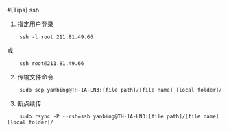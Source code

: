 #[Tips] ssh
1. 指定用户登录
```
    ssh -l root 211.81.49.66
```
或
```
    ssh root@211.81.49.66
```
2. 传输文件命令
```
    sudo scp yanbing@TH-1A-LN3:[file path]/[file name] [local folder]/
```
3. 断点续传
```
    sudo rsync -P --rsh=ssh yanbing@TH-1A-LN3:[file path]/[file name] [local folder]/
```